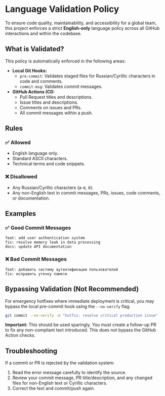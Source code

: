 # Language Validation Policy

To ensure code quality, maintainability, and accessibility for a global team, this project enforces a strict **English-only** language policy across all GitHub interactions and within the codebase.

## What is Validated?

This policy is automatically enforced in the following areas:

*   **Local Git Hooks:**
    *   `pre-commit`: Validates staged files for Russian/Cyrillic characters in code and comments.
    *   `commit-msg`: Validates commit messages.
*   **GitHub Actions (CI):**
    *   Pull Request titles and descriptions.
    *   Issue titles and descriptions.
    *   Comments on issues and PRs.
    *   All commit messages within a push.

## Rules

### ✅ Allowed
- English language only.
- Standard ASCII characters.
- Technical terms and code snippets.

### ❌ Disallowed
- Any Russian/Cyrillic characters (а-я, ё).
- Any non-English text in commit messages, PRs, issues, code comments, or documentation.

## Examples

### ✅ Good Commit Messages
```
feat: add user authentication system
fix: resolve memory leak in data processing
docs: update API documentation
```

### ❌ Bad Commit Messages
```
feat: добавить систему аутентификации пользователей
fix: исправить утечку памяти
```

## Bypassing Validation (Not Recommended)

For emergency hotfixes where immediate deployment is critical, you may bypass the local pre-commit hook using the `--no-verify` flag.

```bash
git commit --no-verify -m "hotfix: resolve critical production issue"
```
**Important:** This should be used sparingly. You must create a follow-up PR to fix any non-compliant text introduced. This does not bypass the GitHub Action checks.

## Troubleshooting

If a commit or PR is rejected by the validation system:
1.  Read the error message carefully to identify the source.
2.  Review your commit message, PR title/description, and any changed files for non-English text or Cyrillic characters.
3.  Correct the text and commit/push again.